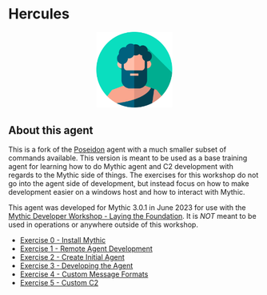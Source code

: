 # Hercules

<p align="center">
  <img alt="Hercules Logo" src="agent_icons/hercules.svg" height="30%" width="30%">
</p>

## About this agent

This is a fork of the [Poseidon](https://github.com/MythicAgents/poseidon) agent with a much smaller subset of commands available. This version is meant to be used as a base training agent for learning how to do Mythic agent and C2 development with regards to the Mythic side of things. The exercises for this workshop do not go into the agent side of development, but instead focus on how to make development easier on a windows host and how to interact with Mythic.

This agent was developed for Mythic 3.0.1 in June 2023 for use with the [Mythic Developer Workshop - Laying the Foundation](). It is *NOT* meant to be used in operations or anywhere outside of this workshop.

* [Exercise 0 - Install Mythic](/Workshop%20Exercises/Exercise%200.md)
* [Exercise 1 - Remote Agent Development](/Workshop%20Exercises/Exercise%201.md)
* [Exercise 2 - Create Initial Agent](/Workshop%20Exercises/Exercise%202.md)
* [Exercise 3 - Developing the Agent](/Workshop%20Exercises/Exercise%203.md)
* [Exercise 4 - Custom Message Formats](/Workshop%20Exercises/Exercise%204.md)
* [Exercise 5 - Custom C2](/Workshop%20Exercises/Exercise%205.md)